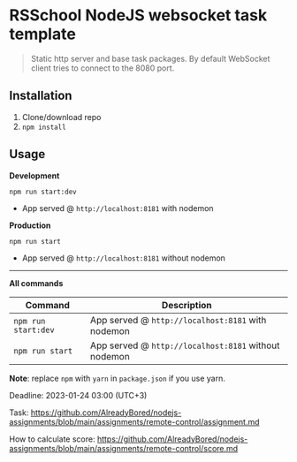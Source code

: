 # RSSchool NodeJS websocket task template
> Static http server and base task packages. 
> By default WebSocket client tries to connect to the 8080 port.

## Installation
1. Clone/download repo
2. `npm install`

## Usage
**Development**

`npm run start:dev`

* App served @ `http://localhost:8181` with nodemon

**Production**

`npm run start`

* App served @ `http://localhost:8181` without nodemon

---

**All commands**

Command | Description
--- | ---
`npm run start:dev` | App served @ `http://localhost:8181` with nodemon
`npm run start` | App served @ `http://localhost:8181` without nodemon

**Note**: replace `npm` with `yarn` in `package.json` if you use yarn.


Deadline: 2023-01-24 03:00 (UTC+3)

Task: https://github.com/AlreadyBored/nodejs-assignments/blob/main/assignments/remote-control/assignment.md

How to calculate score: https://github.com/AlreadyBored/nodejs-assignments/blob/main/assignments/remote-control/score.md
